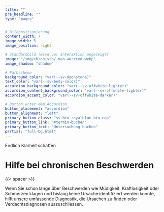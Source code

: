 ```yaml
---
title: ""
pre_headline: "" 
type: "pages"


# Bildpositionierung
content_width: 7
image_width: 5
image_position: right

# Standardbild (wird vor Interaktion angezeigt)
image: "/img/chronisch/_man-worried.webp"
image_shadow: "shadow"

# Farbschema
background_color: "var(--sv-moonstone)"
text_color: "var(--sv-body-color)"
accordion_background_color: "var(--sv-offwhite-lighter)"
accordion_content_background_color: "var(--sv-offwhite-lighter)"
accordion_accent_color: "var(--sv-offwhite-darker)"

# Button unter dem Accordion
button_placement: "accordion"
button_alignment: "left"
primary_button_class: "sv-btn-royalblue btn-cap"
primary_button_link: "#termin-buchen"
primary_button_text: "Untersuchung buchen"
partial: "full-bg.html"
---
```

Endlich Klarheit schaffen
# Hilfe bei chronischen Beschwerden


{{< spacer >}}

Wenn Sie schon lange über Beschwerden wie Müdigkeit, Kraftlosigkeit oder Schmerzen klagen und bislang keine Ursache identifiziert werden konnte, hilft unsere umfassende Diagnostik, die Ursachen zu finden oder Verdachtsdiagnosen auszuschliessen. 
